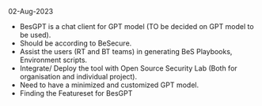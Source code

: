 02-Aug-2023
- BesGPT  is a chat client for GPT model (TO be decided on GPT model to be used).
- Should be according to BeSecure.
- Assist the users (RT and BT teams) in generating BeS Playbooks, Environment scripts.
- Integrate/ Deploy the tool with Open Source Security Lab (Both for organisation and individual project).
- Need to have a minimized and customized GPT model.
- Finding the Featureset for BesGPT
